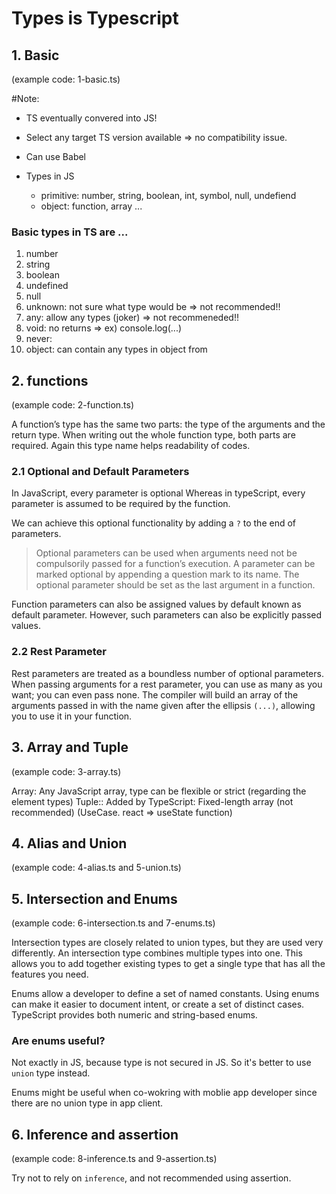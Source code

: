 # Types is Typescript

## 1. Basic

(example code: 1-basic.ts)

#Note:

- TS eventually convered into JS!
- Select any target TS version available => no compatibility issue.
- Can use Babel
- Types in JS

  - primitive: number, string, boolean, int, symbol, null, undefiend
  - object: function, array ...

### Basic types in TS are ...

1. number
2. string
3. boolean
4. undefined
5. null
6. unknown: not sure what type would be => not recommended!!
7. any: allow any types (joker) => not recommeneded!!
8. void: no returns => ex) console.log(...)
9. never:
10. object: can contain any types in object from

## 2. functions

(example code: 2-function.ts)

A function’s type has the same two parts: the type of the arguments and the return type. When writing out the whole function type, both parts are required. Again this type name helps readability of codes.

### 2.1 Optional and Default Parameters

In JavaScript, every parameter is optional Whereas in typeScript, every parameter is assumed to be required by the function.

We can achieve this optional functionality by adding a `?` to the end of parameters.

> Optional parameters can be used when arguments need not be compulsorily passed for a function’s execution. A parameter can be marked optional by appending a question mark to its name. The optional parameter should be set as the last argument in a function.

Function parameters can also be assigned values by default known as default parameter. However, such parameters can also be explicitly passed values.

### 2.2 Rest Parameter

Rest parameters are treated as a boundless number of optional parameters. When passing arguments for a rest parameter, you can use as many as you want; you can even pass none. The compiler will build an array of the arguments passed in with the name given after the ellipsis `(...)`, allowing you to use it in your function.

## 3. Array and Tuple

(example code: 3-array.ts)

Array: Any JavaScript array, type can be flexible or strict (regarding the element types)
Tuple:: Added by TypeScript: Fixed-length array (not recommended)
(UseCase. react => useState function)

## 4. Alias and Union

(example code: 4-alias.ts and 5-union.ts)

## 5. Intersection and Enums

(example code: 6-intersection.ts and 7-enums.ts)

Intersection types are closely related to union types, but they are used very differently. An intersection type combines multiple types into one. This allows you to add together existing types to get a single type that has all the features you need.

Enums allow a developer to define a set of named constants. Using enums can make it easier to document intent, or create a set of distinct cases. TypeScript provides both numeric and string-based enums.

### Are enums useful?

Not exactly in JS, because type is not secured in JS.
So it's better to use `union` type instead.

Enums might be useful when co-wokring with moblie app developer since there are no union type in app client.

## 6. Inference and assertion

(example code: 8-inference.ts and 9-assertion.ts)

Try not to rely on `inference`, and not recommended using assertion.
